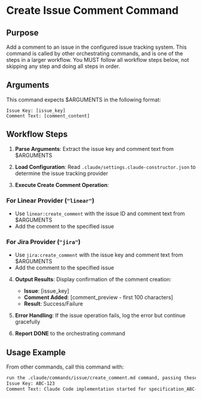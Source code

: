 # Create Issue Comment Command

## Purpose

Add a comment to an issue in the configured issue tracking system.
This command is called by other orchestrating commands, and is one of the steps in a larger workflow.
You MUST follow all workflow steps below, not skipping any step and doing all steps in order.

## Arguments

This command expects $ARGUMENTS in the following format:

```
Issue Key: [issue_key]
Comment Text: [comment_content]
```

## Workflow Steps

1. **Parse Arguments**: Extract the issue key and comment text from $ARGUMENTS

2. **Load Configuration**: Read `.claude/settings.claude-constructor.json` to determine the issue tracking provider

3. **Execute Create Comment Operation**:

### For Linear Provider (`"linear"`)
- Use `linear:create_comment` with the issue ID and comment text from $ARGUMENTS
- Add the comment to the specified issue

### For Jira Provider (`"jira"`)
- Use `jira:create_comment` with the issue key and comment text from $ARGUMENTS
- Add the comment to the specified issue

4. **Output Results**: Display confirmation of the comment creation:
   - **Issue**: [issue_key]
   - **Comment Added**: [comment_preview - first 100 characters]
   - **Result**: Success/Failure

5. **Error Handling**: If the issue operation fails, log the error but continue gracefully

6. **Report DONE** to the orchestrating command

## Usage Example

From other commands, call this command with:

```markdown
run the .claude/commands/issue/create_comment.md command, passing these arguments:
Issue Key: ABC-123
Comment Text: Claude Code implementation started for specification_ABC-123_20240101.md
```